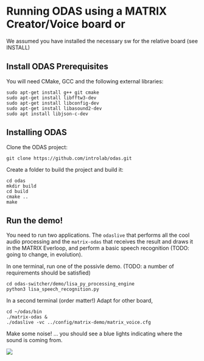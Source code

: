 # Running ODAS using a MATRIX Creator/Voice board or 

We assumed you have installed the necessary sw for the relative board (see INSTALL)

## Install ODAS Prerequisites

You will need CMake, GCC and the following external libraries:

```batch
sudo apt-get install g++ git cmake
sudo apt-get install libfftw3-dev
sudo apt-get install libconfig-dev
sudo apt-get install libasound2-dev
sudo apt install libjson-c-dev
```

## Installing ODAS

Clone the ODAS project:

```batch
git clone https://github.com/introlab/odas.git
```

Create a folder to build the project and build it:

```batch
cd odas
mkdir build
cd build
cmake ..
make
```

## Run the demo!

You need to run two applications. The `odaslive` that performs all the cool audio processing and the `matrix-odas` that receives the result and draws it in the MATRIX Everloop, and perform a basic speech recognition (TODO: going to change, in evolution).

In one terminal, run one of the possivle demo. (TODO: a number of requirements should be satisfied)
```batch
cd odas-switcher/demo/lisa_py_processing_engine 
python3 lisa_speech_recognition.py
```

In a second terminal (order matter!)
Adapt for other board, 
```batch
cd ~/odas/bin
./matrix-odas &
./odaslive -vc ../config/matrix-demo/matrix_voice.cfg
```

Make some noise! ... you should see a blue lights indicating where the sound is coming from.

![](./matrix-odas-running.gif)
